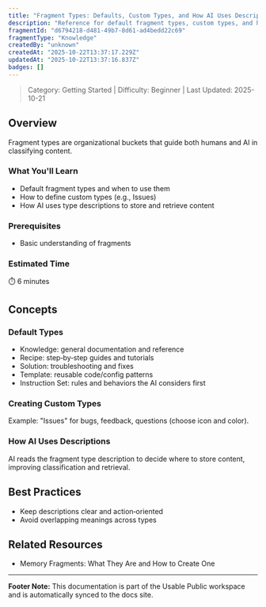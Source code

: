 ```yaml
---
title: "Fragment Types: Defaults, Custom Types, and How AI Uses Descriptions"
description: "Reference for default fragment types, custom types, and how AI uses type descriptions to classify content."
fragmentId: "d6794218-d481-49b7-8d61-ad4bedd22c69"
fragmentType: "Knowledge"
createdBy: "unknown"
createdAt: "2025-10-22T13:37:17.229Z"
updatedAt: "2025-10-22T13:37:16.837Z"
badges: []
---
```


> Category: Getting Started | Difficulty: Beginner | Last Updated: 2025-10-21

## Overview
Fragment types are organizational buckets that guide both humans and AI in classifying content.

### What You'll Learn
- Default fragment types and when to use them
- How to define custom types (e.g., Issues)
- How AI uses type descriptions to store and retrieve content

### Prerequisites
- Basic understanding of fragments

### Estimated Time
⏱️ 6 minutes

## Concepts

### Default Types
- Knowledge: general documentation and reference
- Recipe: step‑by‑step guides and tutorials
- Solution: troubleshooting and fixes
- Template: reusable code/config patterns
- Instruction Set: rules and behaviors the AI considers first

### Creating Custom Types
Example: "Issues" for bugs, feedback, questions (choose icon and color).

### How AI Uses Descriptions
AI reads the fragment type description to decide where to store content, improving classification and retrieval.

## Best Practices
- Keep descriptions clear and action‑oriented
- Avoid overlapping meanings across types

## Related Resources
- Memory Fragments: What They Are and How to Create One

---
**Footer Note:** This documentation is part of the Usable Public workspace and is automatically synced to the docs site.